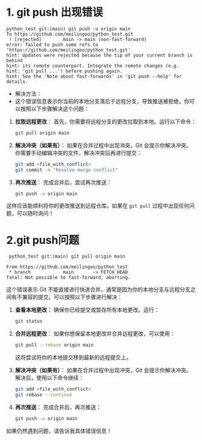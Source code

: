 # 1. git push 出现错误

```
python_test git:(main) git push -u origin main
To https://github.com/meilingoo/python_test.git
 ! [rejected]        main -> main (non-fast-forward)
error: failed to push some refs to 'https://github.com/meilingoo/python_test.git'
hint: Updates were rejected because the tip of your current branch is behind
hint: its remote counterpart. Integrate the remote changes (e.g.
hint: 'git pull ...') before pushing again.
hint: See the 'Note about fast-forwards' in 'git push --help' for details.
```

- 解决方法：
- 这个错误信息表示你当前的本地分支落后于远程分支，导致推送被拒绝。你可以按照以下步骤解决这个问题：

1. **拉取远程更改**：
   首先，你需要将远程分支的更改拉取到本地。运行以下命令：

   ```bash
   git pull origin main
   ```

2. **解决冲突（如果有）**：
   如果在合并过程中出现冲突，Git 会提示你解决冲突。你需要手动编辑冲突的文件，解决冲突后再进行提交：

   ```bash
   git add <file_with_conflict>
   git commit -m "Resolve merge conflict"
   ```

3. **再次推送**：
   完成合并后，尝试再次推送：

   ```bash
   git push -u origin main
   ```

这样应该能顺利将你的更改推送到远程仓库。如果在 `git pull` 过程中出现任何问题，可以随时询问！


# 2.git push问题

```
 python_test git:(main) git pull origin main

From https://github.com/meilingoo/python_test
 * branch            main       -> FETCH_HEAD
fatal: Not possible to fast-forward, aborting.
```
这个错误表示 Git 不能直接进行快进合并，通常是因为你的本地分支与远程分支之间有不兼容的提交。可以按照以下步骤进行解决：

1. **查看本地更改**：
   确保你已经提交或暂存所有本地更改。运行：

   ```bash
   git status
   ```

2. **合并远程更改**：
   如果你想保留本地更改并合并远程更改，可以使用：

   ```bash
   git pull --rebase origin main
   ```

   这将尝试将你的本地提交移到最新的远程提交上。

3. **解决冲突（如果有）**：
   如果在合并过程中出现冲突，Git 会提示你解决冲突。解决后，使用以下命令继续：

   ```bash
   git add <file_with_conflict>
   git rebase --continue
   ```

4. **再次推送**：
   完成合并后，再次推送：

   ```bash
   git push -u origin main
   ```

如果仍然遇到问题，请告诉我具体错误信息！

